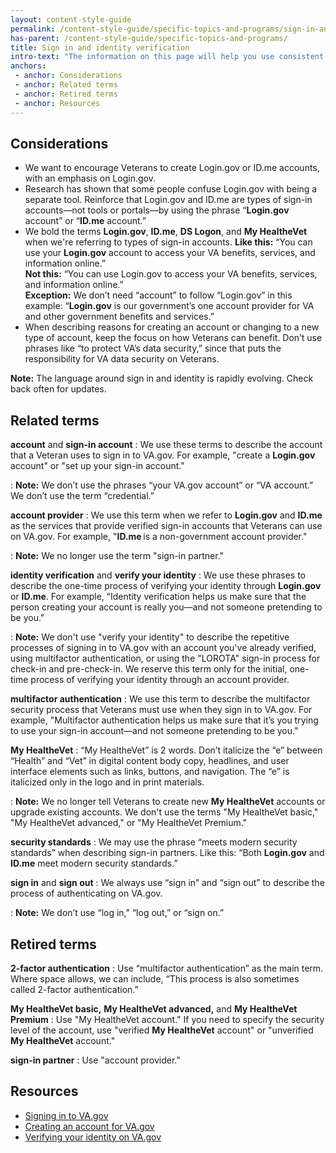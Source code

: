 ```yaml
---
layout: content-style-guide
permalink: /content-style-guide/specific-topics-and-programs/sign-in-and-identity-verification
has-parent: /content-style-guide/specific-topics-and-programs/
title: Sign in and identity verification
intro-text: "The information on this page will help you use consistent language about signing in to VA and verifying identity across communication channels."
anchors:
 - anchor: Considerations
 - anchor: Related terms
 - anchor: Retired terms
 - anchor: Resources
---
```


## Considerations

- We want to encourage Veterans to create Login.gov or ID.me accounts, with an emphasis on Login.gov. 
- Research has shown that some people confuse Login.gov with being a separate tool. Reinforce that Login.gov and ID.me are types of sign-in accounts—not tools or portals—by using the phrase “**Login.gov** account” or “**ID.me** account.”
- We bold the terms **Login.gov**, **ID.me**, **DS Logon**, and **My HealtheVet** when we're referring to types of sign-in accounts.
**Like this:** “You can use your **Login.gov** account to access your VA benefits, services, and information online.”  
**Not this:** “You can use Login.gov to access your VA benefits, services, and information online.”  
**Exception:** We don’t need “account” to follow “Login.gov” in this example: “**Login.gov** is our government’s one account provider for VA and other government benefits and services.” 
- When describing reasons for creating an account or changing to a new type of account, keep the focus on how Veterans can benefit. Don’t use phrases like “to protect VA’s data security,” since that puts the responsibility for VA data security on Veterans.  

**Note:** The language around sign in and identity is rapidly evolving. Check back often for updates. 

## Related terms

**account** and **sign-in account**
: We use these terms to describe the account that a Veteran uses to sign in to VA.gov. For example, "create a **Login.gov** account" or "set up your sign-in account."

: **Note:** We don’t use the phrases “your VA.gov account” or “VA account.” We don’t use the term “credential.” 

**account provider**
: We use this term when we refer to **Login.gov** and **ID.me** as the services that provide verified sign-in accounts that Veterans can use on VA.gov. For example, "**ID.me** is a non-government account provider."

: **Note:** We no longer use the term "sign-in partner."

**identity verification** and **verify your identity**
: We use these phrases to describe the one-time process of verifying your identity through **Login.gov** or **ID.me**. For example, “Identity verification helps us make sure that the person creating your account is really you—and not someone pretending to be you."

: **Note:** We don't use "verify your identity" to describe the repetitive processes of signing in to VA.gov with an account you've already verified, using multifactor authentication, or using the "LOROTA" sign-in process for check-in and pre-check-in. We reserve this term only for the initial, one-time process of verifying your identity through an account provider.
 
**multifactor authentication**
: We use this term to describe the multifactor security process that Veterans must use when they sign in to VA.gov. For example, "Multifactor authentication helps us make sure that it’s you trying to use your sign-in account—and not someone pretending to be you."  

**My HealtheVet** 
: “My HealtheVet” is 2 words. Don’t italicize the “e” between “Health” and “Vet” in digital content body copy, headlines, and user interface elements such as links, buttons, and navigation. The “e” is italicized only in the logo and in print materials. 

: **Note:** We no longer tell Veterans to create new **My HealtheVet** accounts or upgrade existing accounts. We don't use the terms "My HealtheVet basic," "My HealtheVet advanced," or "My HealtheVet Premium."
 
**security standards** 
: We may use the phrase “meets modern security standards” when describing sign-in partners. Like this: “Both **Login.gov** and **ID.me** meet modern security standards.” 

**sign in** and **sign out** 
: We always use “sign in” and “sign out” to describe the process of authenticating on VA.gov.

: **Note:** We don’t use “log in," “log out,” or “sign on.”  

## Retired terms

**2-factor authentication**
: Use “multifactor authentication” as the main term. Where space allows, we can include, “This process is also sometimes called 2-factor authentication.” 

**My HealtheVet basic,** **My HealtheVet advanced,** and **My HealtheVet Premium**
: Use "My HealtheVet account." If you need to specify the security level of the account, use "verified **My HealtheVet** account" or "unverified **My HealtheVet** account."

**sign-in partner**
: Use "account provider."

## Resources

- [Signing in to VA.gov](https://www.va.gov/resources/signing-in-to-vagov/)
- [Creating an account for VA.gov](https://www.va.gov/resources/creating-an-account-for-vagov/)
- [Verifying your identity on VA.gov](https://www.va.gov/resources/verifying-your-identity-on-vagov/)
